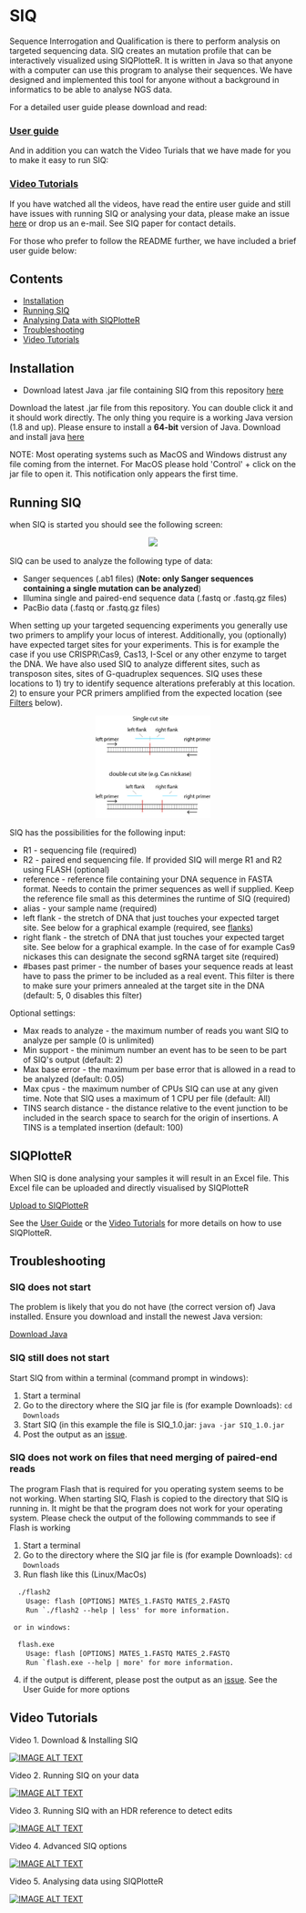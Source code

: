 # SIQ
Sequence Interrogation and Qualification is there to perform analysis on targeted sequencing data. SIQ creates an mutation profile that can be interactively visualized using SIQPlotteR. It is written in Java so that anyone with a computer can use this program to analyse their sequences. We have designed and implemented this tool for anyone without a background in informatics to be able to analyse NGS data.

For a detailed user guide please download and read:

### [User guide](https://github.com/RobinVanSchendel/SIQ/blob/master/SIQ%20and%20SIQPlotteR%20User%20guide.docx)

And in addition you can watch the Video Turials that we have made for you to make it easy to run SIQ:

### [Video Tutorials ](#video-tutorials)

If you have watched all the videos, have read the entire user guide and still have issues with running SIQ or analysing your data, please make an issue [here](https://github.com/RobinVanSchendel/SIQ/issues) or drop us an e-mail. See SIQ paper for contact details.

For those who prefer to follow the README further, we have included a brief user guide below:

## Contents

 * [Installation](#installation)
 * [Running SIQ](#running-siq)
 * [Analysing Data with SIQPlotteR](#siqplotter)
 * [Troubleshooting](#troubleshooting)
 * [Video Tutorials](#video-tutorials)

## Installation

* Download latest Java .jar file containing SIQ from this repository [here](https://github.com/RobinVanSchendel/SIQ/releases/latest)

Download the latest .jar file from this repository. You can double click it and it should work directly. The only thing you require is a working Java version (1.8 and up). Please ensure to install a <b>64-bit</b> version of Java. Download and install java [here](https://www.java.com/en/download/)

NOTE: Most operating systems such as MacOS and Windows distrust any file coming from the internet. For MacOS please hold 'Control' + click on the jar file to open it. This notification only appears the first time. 

## Running SIQ

when SIQ is started you should see the following screen:

<p align="center"  width="100%">
  <img width="40%" src="https://user-images.githubusercontent.com/46730491/178683885-6af77b2c-864d-4264-b5c6-22d6dd75929d.jpg">
 </p>

SIQ can be used to analyze the following type of data:

* Sanger sequences (.ab1 files) (<b>Note: only Sanger sequences containing a single mutation can be analyzed</b>) 
* Illumina single and paired-end sequence data (.fastq or .fastq.gz files)
* PacBio data (.fastq or .fastq.gz files)

When setting up your targeted sequencing experiments you generally use two primers to amplify your locus of interest. Additionally, you (optionally) have expected target sites for your experiments. This is for example the case if you use CRISPR\Cas9, Cas13, I-SceI or any other enzyme to target the DNA. We have also used SIQ to analyze different sites, such as transposon sites, sites of G-quadruplex sequences. SIQ uses these locations to 1) try to identify sequence alterations preferably at this location. 2) to ensure your PCR primers amplified from the expected location (see [Filters](#filters) below).
  
 <p align="center"  width="100%">
    <img width="40%" src="SIQ/images/flanks.jpg" >
 </p>

SIQ has the possibilities for the following input:

* R1 - sequencing file (required)
* R2 - paired end sequencing file. If provided SIQ will merge R1 and R2 using FLASH (optional)
* reference - reference file containing your DNA sequence in FASTA format. Needs to contain the primer sequences as well if supplied. Keep the reference file small as this determines the runtime of SIQ (required)
* alias - your sample name (required)
* left flank - the stretch of DNA that just touches your expected target site. See below for a graphical example (required, see [flanks](#flanks))
* right flank - the stretch of DNA that just touches your expected target site. See below for a graphical example. In the case of for example Cas9 nickases this can designate the second sgRNA target site (required)
* #bases past primer - the number of bases your sequence reads at least have to pass the primer to be included as a real event. This filter is there to make sure your primers annealed at the target site in the DNA (default: 5, 0 disables this filter)

Optional settings:
* Max reads to analyze - the maximum number of reads you want SIQ to analyze per sample (0 is unlimited)
* Min support - the minimum number an event has to be seen to be part of SIQ's output (default: 2)
* Max base error - the maximum per base error that is allowed in a read to be analyzed (default: 0.05)
* Max cpus - the maximum number of CPUs SIQ can use at any given time. Note that SIQ uses a maximum of 1 CPU per file (default: All)
* TINS search distance - the distance relative to the event junction to be included in the search space to search for the origin of insertions. A TINS is a templated insertion (default: 100)

## SIQPlotteR

When SIQ is done analysing your samples it will result in an Excel file. This Excel file can be uploaded and directly visualised by SIQPlotteR

[Upload to SIQPlotteR](https://siq.researchlumc.nl/SIQPlotter/)

See the [User Guide](#user-guide) or the [Video Tutorials](#video-tutorials) for more details on how to use SIQPlotteR.

## Troubleshooting
 
### SIQ does not start

The problem is likely that you do not have (the correct version of) Java installed. Ensure you download and install the newest Java version:
  
[Download Java](https://www.java.com/en/download/)

### SIQ still does not start

Start SIQ from within a terminal (command prompt in windows):

  1. Start a terminal
  2. Go to the directory where the SIQ jar file is (for example Downloads): `cd Downloads`
  3. Start SIQ (in this example the file is SIQ_1.0.jar: `java -jar SIQ_1.0.jar` 
  4. Post the output as an [issue](https://github.com/RobinVanSchendel/SIQ/issues).

### SIQ does not work on files that need merging of paired-end reads
  
The program Flash that is required for you operating system seems to be not working. When starting SIQ, Flash is copied to the directory that SIQ is running in. It might be that the program does not work for your operating system. Please check the output of the following commmands to see if Flash is working
  
  1. Start a terminal
  2. Go to the directory where the SIQ jar file is (for example Downloads): `cd Downloads`
  3. Run flash like this (Linux/MacOs)
  ```
    ./flash2  
      Usage: flash [OPTIONS] MATES_1.FASTQ MATES_2.FASTQ
      Run `./flash2 --help | less' for more information.
  ```
     or in windows:
  ```
    flash.exe
      Usage: flash [OPTIONS] MATES_1.FASTQ MATES_2.FASTQ
      Run `flash.exe --help | more' for more information.
  ```
   4. if the output is different, please post the output as an [issue](https://github.com/RobinVanSchendel/SIQ/issues). 
See the User Guide for more options
   
## Video Tutorials

Video 1. Download & Installing SIQ

[![IMAGE ALT TEXT](https://img.youtube.com/vi/O15Z4ohQ2VU/0.jpg)](https://www.youtube.com/watch?v=O15Z4ohQ2VU "Download & Installing SIQ")

Video 2. Running SIQ on your data

[![IMAGE ALT TEXT](https://img.youtube.com/vi/bgqxioQfYkU/0.jpg)](https://www.youtube.com/watch?v=bgqxioQfYkU "Running SIQ")

Video 3. Running SIQ with an HDR reference to detect edits
  
[![IMAGE ALT TEXT](https://img.youtube.com/vi/F6PmLzDAA5g/0.jpg)](https://www.youtube.com/watch?v=F6PmLzDAA5g "Detect HDR with SIQ")

Video 4. Advanced SIQ options

[![IMAGE ALT TEXT](https://img.youtube.com/vi/i8Grk_ndzwI/0.jpg)](https://www.youtube.com/watch?v=i8Grk_ndzwI "Advanced SIQ options")
  
Video 5. Analysing data using SIQPlotteR

[![IMAGE ALT TEXT](https://img.youtube.com/vi/If22p8KB4OI/0.jpg)](https://www.youtube.com/watch?v=If22p8KB4OI "SIQPlotteR")
